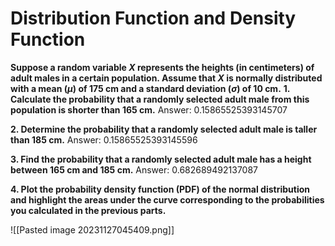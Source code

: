 # Distribution Function and Density Function

**Suppose a random variable $X$ represents the heights (in centimeters) of adult males in a certain population. Assume that $X$ is normally distributed with a mean $(\mu)$ of $175 \mathrm{~cm}$ and a standard deviation $(\sigma)$ of $10 \mathrm{~cm}$.**
**1. Calculate the probability that a randomly selected adult male from this population is shorter than $165 \mathrm{~cm}$.**
Answer: 0.15865525393145707

**2. Determine the probability that a randomly selected adult male is taller than $185 \mathrm{~cm}$.**
Answer: 0.15865525393145596

**3. Find the probability that a randomly selected adult male has a height between $165 \mathrm{~cm}$ and 185 $\mathrm{cm}$.**
Answer: 0.682689492137087

**4. Plot the probability density function (PDF) of the normal distribution and highlight the areas under the curve corresponding to the probabilities you calculated in the previous parts.**

![[Pasted image 20231127045409.png]]



